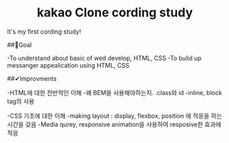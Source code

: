 <h1 align="center">kakao Clone cording study</h1>

It's my first cording study!

##🧭Goal

-To understand about basic of wed develop, HTML, CSS
-To bulid up messanger appealication using HTML, CSS

##✔Improvments

-HTML에 대한 전반적인 이해
 -왜 BEM을 사용해야하는지. .class와 id
 -inline, block tag의 사용
 

-CSS 기초에 대한 이해
 -making layout : display, flexbox, position 에 적응을 하는 시간을 갖음
 -Media qurey, responsive animation을 사용하여 resposive한 효과에 적응
 
 
